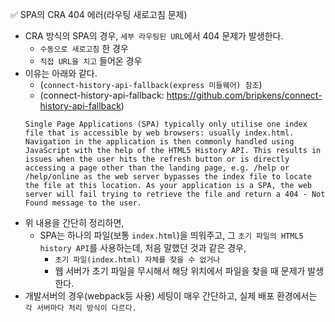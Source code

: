 ✅ SPA의 CRA 404 에러(라우팅 새로고침 문제)

* CRA 방식의 SPA의 경우, `세부 라우팅된 URL`에서 404 문제가 발생한다.
  * `수동으로 새로고침` 한 경우
  * `직접 URL을 치고` 들어온 경우
* 이유는 아래와 같다.
  * (`connect-history-api-fallback(express 미들웨어) 참조`)
  * (connect-history-api-fallback: https://github.com/bripkens/connect-history-api-fallback) 
  ```
  Single Page Applications (SPA) typically only utilise one index file that is accessible by web browsers: usually index.html. Navigation in the application is then commonly handled using JavaScript with the help of the HTML5 History API. This results in issues when the user hits the refresh button or is directly accessing a page other than the landing page, e.g. /help or /help/online as the web server bypasses the index file to locate the file at this location. As your application is a SPA, the web server will fail trying to retrieve the file and return a 404 - Not Found message to the user.
  ```
* 위 내용을 간단히 정리하면,
  * SPA는 하나의 파일(보통 `index.html`)을 띄워주고, 그 `초기 파일의 HTML5 history API`를 사용하는데, 처음 말했던 것과 같은 경우,
    * `초기 파일(index.html) 자체를 찾을 수 없거나`
    * 웹 서버가 초기 파일을 무시해서 해당 위치에서 파일을 찾을 때 문제가 발생한다.
* 개발서버의 경우(webpack등 사용) 세팅이 매우 간단하고, 실제 배포 환경에서는 `각 서버마다 처리 방식이 다르다.`
